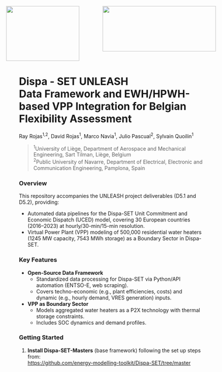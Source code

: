 <div style="display: flex; justify-content: center">
  <img src="https://github.com/user-attachments/assets/7e6106c2-eeef-4ce7-a9ff-707f6499c704" width="200" height="150" style="margin-right: 20px">&nbsp;&nbsp;&nbsp;&nbsp;&nbsp;&nbsp;&nbsp;&nbsp;&nbsp;&nbsp;&nbsp;
  <img src="https://github.com/user-attachments/assets/a8d1c34a-f5c1-4ab9-99c3-0d965ab5a676" width="310" height="124">
</div>

<h1>
  Dispa - SET UNLEASH
  <br>
  Data Framework and EWH/HPWH-based VPP Integration for Belgian Flexibility Assessment
</h1>

Ray Rojas<sup>1,2</sup>, David Rojas<sup>1</sup>, Marco Navia<sup>1</sup>, Julio Pascual<sup>2</sup>, Sylvain Quoilin<sup>1</sup>
<br>
> <sup>1</sup>University of Liège, Department of Aerospace and Mechanical Engineering, Sart Tilman, Liège, Belgium
> <br>
> <sup>2</sup>Public University of Navarre, Department of Electrical, Electronic and Communication Engineering, Pamplona, Spain

### Overview 

This repository accompanies the UNLEASH project deliverables (D5.1 and D5.2), providing:
- Automated data pipelines for the Dispa-SET Unit Commitment and Economic Dispatch (UCED) model, covering 30 European countries (2016–2023) at hourly/30-min/15-min resolution.
- Virtual Power Plant (VPP) modeling of 500,000 residential water heaters (1245 MW capacity, 7543 MWh storage) as a Boundary Sector in Dispa-SET.

### Key Features  
- **Open-Source Data Framework**  
  - Standardized data processing for Dispa-SET via Python/API automation (ENTSO-E, web scraping).  
  - Covers techno-economic (e.g., plant efficiencies, costs) and dynamic (e.g., hourly demand, VRES generation) inputs.  
- **VPP as Boundary Sector**  
  - Models aggregated water heaters as a P2X technology with thermal storage constraints.  
  - Includes SOC dynamics and demand profiles.
 
### Getting Started
1. **Install Dispa-SET-Masters** (base framework) following the set up steps from:<br>
https://github.com/energy-modelling-toolkit/Dispa-SET/tree/master
